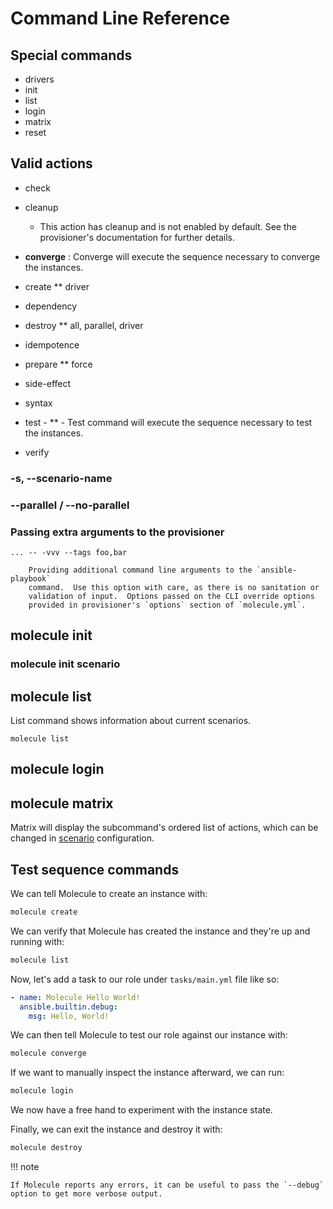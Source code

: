 # Command Line Reference

## Special commands

- drivers
- init
- list
- login
- matrix
- reset

## Valid actions

- check
- cleanup
  - This action has cleanup and is not enabled by default.
    See the provisioner's documentation for further details.

- **converge** : Converge will execute the sequence necessary to converge the instances.
- create \*\* driver
- dependency
- destroy \*\* all, parallel, driver
- idempotence
- prepare \*\* force
- side-effect
- syntax
- test - \*\* - Test command will execute the sequence necessary to test the instances.
- verify

### -s, --scenario-name

### --parallel / --no-parallel

### Passing extra arguments to the provisioner

```
... -- -vvv --tags foo,bar

    Providing additional command line arguments to the `ansible-playbook`
    command.  Use this option with care, as there is no sanitation or
    validation of input.  Options passed on the CLI override options
    provided in provisioner's `options` section of `molecule.yml`.
```

## molecule init

### molecule init scenario

## molecule list

List command shows information about current scenarios.

```
molecule list
```

## molecule login

## molecule matrix

Matrix will display the subcommand's ordered list of actions, which can
be changed in
[scenario](configuration.md#scenario)
configuration.

## Test sequence commands

We can tell Molecule to create an instance with:

```bash
molecule create
```

We can verify that Molecule has created the instance and they're up and
running with:

```bash
molecule list
```

Now, let's add a task to our role under `tasks/main.yml` file like so:

```yaml
- name: Molecule Hello World!
  ansible.builtin.debug:
    msg: Hello, World!
```

We can then tell Molecule to test our role against our instance with:

```bash
molecule converge
```

If we want to manually inspect the instance afterward, we can run:

```bash
molecule login
```

We now have a free hand to experiment with the instance state.

Finally, we can exit the instance and destroy it with:

```bash
molecule destroy
```

!!! note

    If Molecule reports any errors, it can be useful to pass the `--debug`
    option to get more verbose output.
